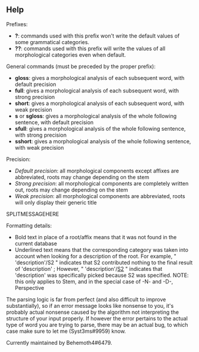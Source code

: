 ## **Help**

Prefixes: 
  - **?**: commands used with this prefix won't write the default values of some grammatical categories.
  - **??**: commands used with this prefix will write the values of all morphological categories even when default.

General commands (must be preceded by the proper prefix):
  - **gloss**: gives a morphological analysis of each subsequent word, with default precision
  - **full**: gives a morphological analysis of each subsequent word, with strong precision
  - **short**: gives a morphological analysis of each subsequent word, with weak precision
  - **s** or **sgloss**: gives a morphological analysis of the whole following sentence, with default precision
  - **sfull**: gives a morphological analysis of the whole following sentence, with strong precision
  - **sshort**: gives a morphological analysis of the whole following sentence, with weak precision

Precision:
  - *Default precision*: all morphological components except affixes are abbreviated, roots may change depending on the stem
  - *Strong precision*: all morphological components are completely written out, roots may change depending on the stem
  - *Weak precision*: all morphological components are abbreviated, roots will only display their generic title

SPLITMESSAGEHERE

Formatting details:
  - Bold text in place of a root/affix means that it was not found in the current database
  - Underlined text means that the corresponding category was taken into account when looking for a description of the root.
   For example, " 'description'/S2 " indicates that S2 contributed nothing to the final result of 'description' ;
   However, " 'description'/<ins>S2</ins> " indicates that 'description' was specifically picked because S2 was specified.
   NOTE: this only applies to Stem, and in the special case of -N- and -D-, Perspective

The parsing logic is far from perfect (and also difficult to improve substantially), so if an error message looks like nonsense to you,
it's probably actual nonsense caused by the algorithm not interpreting the structure of your input properly. If however the error pertains to
the actual type of word you are trying to parse, there may be an actual bug, to which case make sure to let me (Syst3ms#9959) know.

Currently maintained by Behemoth4#6479.